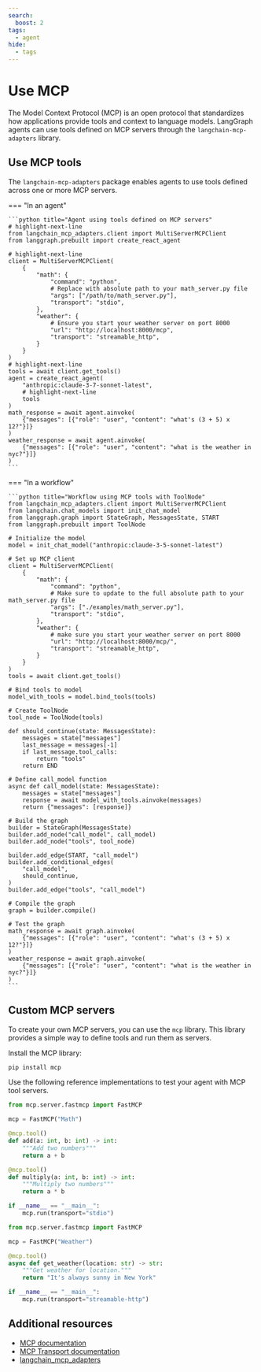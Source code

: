 ```yaml
---
search:
  boost: 2
tags:
  - agent
hide:
  - tags
---
```


# Use MCP

The Model Context Protocol (MCP) is an open protocol that standardizes how applications provide tools and context to language models. LangGraph agents can use tools defined on MCP servers through the `langchain-mcp-adapters` library.

## Use MCP tools

The `langchain-mcp-adapters` package enables agents to use tools defined across one or more MCP servers.

=== "In an agent"

    ```python title="Agent using tools defined on MCP servers"
    # highlight-next-line
    from langchain_mcp_adapters.client import MultiServerMCPClient
    from langgraph.prebuilt import create_react_agent

    # highlight-next-line
    client = MultiServerMCPClient(
        {
            "math": {
                "command": "python",
                # Replace with absolute path to your math_server.py file
                "args": ["/path/to/math_server.py"],
                "transport": "stdio",
            },
            "weather": {
                # Ensure you start your weather server on port 8000
                "url": "http://localhost:8000/mcp",
                "transport": "streamable_http",
            }
        }
    )
    # highlight-next-line
    tools = await client.get_tools()
    agent = create_react_agent(
        "anthropic:claude-3-7-sonnet-latest",
        # highlight-next-line
        tools
    )
    math_response = await agent.ainvoke(
        {"messages": [{"role": "user", "content": "what's (3 + 5) x 12?"}]}
    )
    weather_response = await agent.ainvoke(
        {"messages": [{"role": "user", "content": "what is the weather in nyc?"}]}
    )
    ```

=== "In a workflow"

    ```python title="Workflow using MCP tools with ToolNode"
    from langchain_mcp_adapters.client import MultiServerMCPClient
    from langchain.chat_models import init_chat_model
    from langgraph.graph import StateGraph, MessagesState, START
    from langgraph.prebuilt import ToolNode

    # Initialize the model
    model = init_chat_model("anthropic:claude-3-5-sonnet-latest")

    # Set up MCP client
    client = MultiServerMCPClient(
        {
            "math": {
                "command": "python",
                # Make sure to update to the full absolute path to your math_server.py file
                "args": ["./examples/math_server.py"],
                "transport": "stdio",
            },
            "weather": {
                # make sure you start your weather server on port 8000
                "url": "http://localhost:8000/mcp/",
                "transport": "streamable_http",
            }
        }
    )
    tools = await client.get_tools()

    # Bind tools to model
    model_with_tools = model.bind_tools(tools)

    # Create ToolNode
    tool_node = ToolNode(tools)

    def should_continue(state: MessagesState):
        messages = state["messages"]
        last_message = messages[-1]
        if last_message.tool_calls:
            return "tools"
        return END

    # Define call_model function
    async def call_model(state: MessagesState):
        messages = state["messages"]
        response = await model_with_tools.ainvoke(messages)
        return {"messages": [response]}

    # Build the graph
    builder = StateGraph(MessagesState)
    builder.add_node("call_model", call_model)
    builder.add_node("tools", tool_node)

    builder.add_edge(START, "call_model")
    builder.add_conditional_edges(
        "call_model",
        should_continue,
    )
    builder.add_edge("tools", "call_model")

    # Compile the graph
    graph = builder.compile()

    # Test the graph
    math_response = await graph.ainvoke(
        {"messages": [{"role": "user", "content": "what's (3 + 5) x 12?"}]}
    )
    weather_response = await graph.ainvoke(
        {"messages": [{"role": "user", "content": "what is the weather in nyc?"}]}
    )
    ```



## Custom MCP servers

To create your own MCP servers, you can use the `mcp` library. This library provides a simple way to define tools and run them as servers.

Install the MCP library:

```bash
pip install mcp
```
Use the following reference implementations to test your agent with MCP tool servers.

```python title="Example Math Server (stdio transport)"
from mcp.server.fastmcp import FastMCP

mcp = FastMCP("Math")

@mcp.tool()
def add(a: int, b: int) -> int:
    """Add two numbers"""
    return a + b

@mcp.tool()
def multiply(a: int, b: int) -> int:
    """Multiply two numbers"""
    return a * b

if __name__ == "__main__":
    mcp.run(transport="stdio")
```

```python title="Example Weather Server (Streamable HTTP transport)"
from mcp.server.fastmcp import FastMCP

mcp = FastMCP("Weather")

@mcp.tool()
async def get_weather(location: str) -> str:
    """Get weather for location."""
    return "It's always sunny in New York"

if __name__ == "__main__":
    mcp.run(transport="streamable-http")
```

## Additional resources

- [MCP documentation](https://modelcontextprotocol.io/introduction)
- [MCP Transport documentation](https://modelcontextprotocol.io/docs/concepts/transports)
- [langchain_mcp_adapters](https://github.com/langchain-ai/langchain-mcp-adapters)
